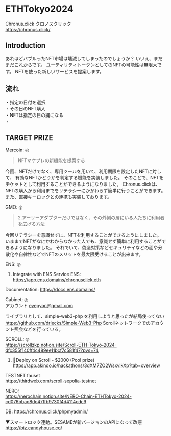# ETHTokyo2024

Chronus.click クロノスクリック  
https://chronus.click/

## Introduction

あれほどバブルったNFT市場は壊滅してしまったのでしょうか？
いいえ、まだまだこれからです。
ユーティリティトークンとしてのNFTの可能性は無限大です。
NFTを使った新しいサービスを提案します。


## 流れ

・指定の日付を選択  
・その日のNFT購入  
・NFTは指定の日の鍵になる  
・


## TARGET PRIZE

Mercoin: ◎  
> NFTマケプレの新機能を提案する

今回、NFTだけでなく、専用ツールを用いて、利用期限を設定したNFTに対して、
有効なNFTかどうかを判定する機能を実装しました。
そのことで、NFTをチケットとして利用することができるようになりました。
Chronus.clickは、NFTの購入から利用までをリテラシーにかかわらず簡単に行うことができます。
また、直接キーロックとの連携も実装しております。

GMO: ◎  
> 2.アーリーアダプターだけではなく、その外側の層にいる人たちに利用者を広げる方法

今回リテラシーを意識せずに、NFTを利用することができるようにしました。
いままでNFTがなにかわからなかった人でも、意識せず簡単に利用することができるようになりました。
それでいて、偽造対策などセキュリテイなどの面や分散化や自律性などでNFTのメリットを最大限受けることが出来ます。

ENS:  ◎  
1. Integrate with ENS
Service ENS:
https://app.ens.domains/chronusclick.eth

Documentation:
https://docs.ens.domains/


Cabinet: ◎   
アカウント eyepyon@gmail.com

ライブラリとして、simple-web3-php を利用しようと思ったが結局使ってない
https://github.com/drlecks/Simple-Web3-Php
Scrollネットワークでのアカウント照会などを行っている。

SCROLL: ◎  
https://scrollzkp.notion.site/Scroll-ETH-Tokyo-2024-dfc355f140ff4c489ee11bcf7c581f47?pvs=74
1. 🚀Deploy on Scroll - $2000 (Pool prize)
https://app.akindo.io/hackathons/3dXM7ZO2WsxvlkXp?tab=overview

TESTNET fauset  
https://thirdweb.com/scroll-sepolia-testnet  




NERO:  
https://nerochain.notion.site/NERO-Chain-ETHTokyo-2024-cd076bbad8dc47ffb9730f4d4114cdc9

DB:
https://chronus.click/phpmyadmin/


▼スマートロック連動。SESAMEが新バージョンのAPIになって改悪
https://biz.candyhouse.co/




